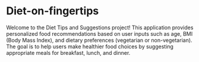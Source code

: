 # Diet-on-fingertips
Welcome to the Diet Tips and Suggestions project! This application provides personalized food recommendations based on user inputs such as age, BMI (Body Mass Index), and dietary preferences (vegetarian or non-vegetarian). The goal is to help users make healthier food choices by suggesting appropriate meals for breakfast, lunch, and dinner.
